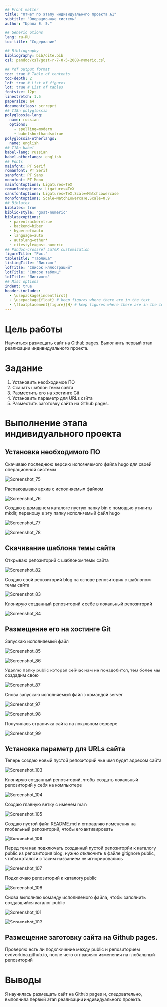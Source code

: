 ```yaml
---
## Front matter
title: "Отчет по этапу индивидуального проекта №1"
subtitle: "Операционные системы"
author: "Цоппа Е. Э."

## Generic otions
lang: ru-RU
toc-title: "Содержание"

## Bibliography
bibliography: bib/cite.bib
csl: pandoc/csl/gost-r-7-0-5-2008-numeric.csl

## Pdf output format
toc: true # Table of contents
toc-depth: 2
lof: true # List of figures
lot: true # List of tables
fontsize: 12pt
linestretch: 1.5
papersize: a4
documentclass: scrreprt
## I18n polyglossia
polyglossia-lang:
  name: russian
  options:
	- spelling=modern
	- babelshorthands=true
polyglossia-otherlangs:
  name: english
## I18n babel
babel-lang: russian
babel-otherlangs: english
## Fonts
mainfont: PT Serif
romanfont: PT Serif
sansfont: PT Sans
monofont: PT Mono
mainfontoptions: Ligatures=TeX
romanfontoptions: Ligatures=TeX
sansfontoptions: Ligatures=TeX,Scale=MatchLowercase
monofontoptions: Scale=MatchLowercase,Scale=0.9
## Biblatex
biblatex: true
biblio-style: "gost-numeric"
biblatexoptions:
  - parentracker=true
  - backend=biber
  - hyperref=auto
  - language=auto
  - autolang=other*
  - citestyle=gost-numeric
## Pandoc-crossref LaTeX customization
figureTitle: "Рис."
tableTitle: "Таблица"
listingTitle: "Листинг"
lofTitle: "Список иллюстраций"
lotTitle: "Список таблиц"
lolTitle: "Листинги"
## Misc options
indent: true
header-includes:
  - \usepackage{indentfirst}
  - \usepackage{float} # keep figures where there are in the text
  - \floatplacement{figure}{H} # keep figures where there are in the text
---
```


# Цель работы

Научиться размещать сайт на Github pages. Выполнить первый этап реализации индивидуального проекта.

# Задание

1. Установить необходимое ПО
2. Скачать шаблон темы сайта
3. Разместить его на хостинге Git
4. Установить параметр для URLs сайта
5. Разместить заготовку сайта на Github pages.

# Выполнение этапа индивидуального проекта

## Установка необходимого ПО

Скачиваю последнюю версию исполняемого файла hugo для своей операционной системы 

![Screenshot_75](https://github.com/evatsoppa/study_2023-2024_arh-pc/assets/145338773/2d431d71-5fef-4831-b20d-c5ae2fd7f522)


Распаковываю архив с исполняемым файлом 


![Screenshot_76](https://github.com/evatsoppa/study_2023-2024_arh-pc/assets/145338773/7109ada4-aae8-4d04-8cf0-a3bbb77a0ce8)

Создаю в домашнем каталоге пустую папку bin с помощью утилиты mkdir, переношу в эту папку исполняемый файл hugo 

![Screenshot_77](https://github.com/evatsoppa/study_2023-2024_arh-pc/assets/145338773/892744e1-d6ae-4af9-9109-49d54b869046)

![Screenshot_78](https://github.com/evatsoppa/study_2023-2024_arh-pc/assets/145338773/bc0a4d62-3fdd-4cba-a03e-7cdd96d934df)

## Скачивание шаблона темы сайта

Открываю репозиторий с шаблоном темы сайта 

![Screenshot_82](https://github.com/evatsoppa/study_2023-2024_arh-pc/assets/145338773/fce84680-bb7c-4390-bfef-1fe3455cbce2)

Создаю свой репозиторий blog на основе репозитория с шаблоном темы сайта 

![Screenshot_83](https://github.com/evatsoppa/study_2023-2024_arh-pc/assets/145338773/5756e9a0-4e0b-4111-941e-c7c410a3d80b)

Клонирую созданный репозиторий к себе в локальный репозиторий 

![Screenshot_84](https://github.com/evatsoppa/study_2023-2024_arh-pc/assets/145338773/87a95f36-db1d-4338-aeb0-3082392fe846)


## Размещение его на хостинге Git

Запускаю исполняемый файл 

![Screenshot_85](https://github.com/evatsoppa/study_2023-2024_arh-pc/assets/145338773/a9721a18-7c14-4b13-8224-9f298387f975)

![Screenshot_86](https://github.com/evatsoppa/study_2023-2024_arh-pc/assets/145338773/bfc43e3f-ab7b-4113-b67a-8d527637e9a0)

Удаляю папку public которая сейчас нам не понадобится, тем более мы создадим свою 

![Screenshot_87](https://github.com/evatsoppa/study_2023-2024_arh-pc/assets/145338773/5173df70-f847-4052-b82d-63943dbdb6b3)

Снова запускаю исполняемый файл с командой server 

![Screenshot_97](https://github.com/evatsoppa/study_2023-2024_os-intro/assets/145338773/f478ce7b-596c-4d1b-b0d6-04a8d9704773)

![Screenshot_98](https://github.com/evatsoppa/study_2023-2024_os-intro/assets/145338773/dff712b8-13de-4dae-aecf-fffcdbd82f72)

Получилась страничка сайта на локальном сервере 

![Screenshot_99](https://github.com/evatsoppa/study_2023-2024_os-intro/assets/145338773/7474c11a-2020-4ae7-bfaa-063a8e98ce82)

## Установка параметр для URLs сайта

Теперь создаю новый пустой репозиторий чье имя будет адресом сайта 

![Screenshot_103](https://github.com/evatsoppa/study_2023-2024_os-intro/assets/145338773/b9a51214-3896-4622-bdd4-c159834c7c63)

Клонирую созданный репозиторий, чтобы создать локальный репозиторий у себя на компьютере

![Screenshot_104](https://github.com/evatsoppa/study_2023-2024_os-intro/assets/145338773/21295afc-c88d-435c-a5ea-5d947c6ed5ec)

Создаю главную ветку с именем main 

![Screenshot_105](https://github.com/evatsoppa/study_2023-2024_os-intro/assets/145338773/b489d2ac-d06a-4903-bb99-492f7aa39abe)

Создаю пустой файл README.md и отправляю изменения на глобальный репозиторий, чтобы его активировать 

![Screenshot_106](https://github.com/evatsoppa/study_2023-2024_os-intro/assets/145338773/1910cc72-7bd5-495f-a8a6-afa1531fadff)

Перед тем как подключать созданный пустой репозиторйи к каталогу public из репозитория blog, нужно отключить в файле gitignore public, чтобы каталоги с таким названием не игнорировались 

![Screenshot_107](https://github.com/evatsoppa/study_2023-2024_os-intro/assets/145338773/82a3416d-daa9-4f3f-961b-29228ee2c41c)

Подключаю репозиторий к каталогу public 

![Screenshot_108](https://github.com/evatsoppa/study_2023-2024_os-intro/assets/145338773/05bbaf22-f4cc-4137-a164-213de053354e)

Снова выполняю команду исполняемого файла, чтобы заполнить создавшийся каталог public 

![Screenshot_101](https://github.com/evatsoppa/study_2023-2024_os-intro/assets/145338773/d6f2ff83-2782-442d-8027-09a593163f55)

![Screenshot_102](https://github.com/evatsoppa/study_2023-2024_os-intro/assets/145338773/78067d5d-1a55-460c-834f-1e52082be6fb)

## Размещение заготовку сайта на Github pages.

Проверяю есть ли подключение между public и репозиторием evdvorkina.github.io, после чего отправляю изменения на глобальный репозиторий 



# Выводы

Я научилась размещать сайт на Github pages и, следовательно, выполнила первый этап реализации индивидуального проекта.

